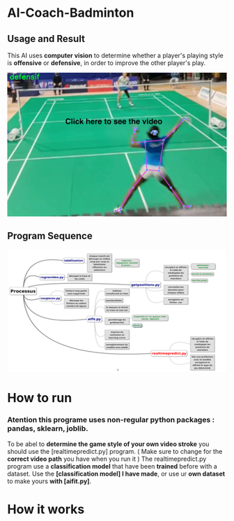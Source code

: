 # AI-Coach-Badminton

## Usage and Result 

This AI uses **computer vision** to determine whether a player's playing style is **offensive** or **defensive**, in order to improve the other player's play.

[![Result Video](image/imgresult.png)](https://www.youtube.com/watch?v=fyArfPT05PM)

## Program Sequence
![Program Sequence](image/mindmap.png)

# How to run 

### Atention this programe uses non-regular python packages : pandas, sklearn, joblib. 

To be abel to **determine the game style of your own video stroke** you should use the [realtimepredict.py] program. ( Make sure to change for the **correct video path** you have when you run it )
The realtimepredict.py program use a **classification model** that have been **trained** before with a dataset.
Use the **[classification model] I have made**, or use ur **own dataset** to make yours **with [aifit.py]**.


# How it works
